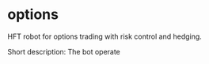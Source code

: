 # options
HFT robot for options trading with risk control and hedging.

Short description:
The bot operate